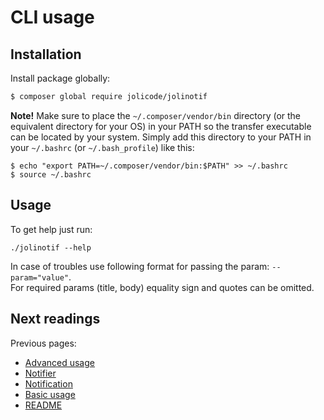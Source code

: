 # CLI usage

## Installation

Install package globally:

```bash
$ composer global require jolicode/jolinotif
```
**Note!** Make sure to place the `~/.composer/vendor/bin` directory (or the equivalent directory for your OS) in your PATH so the transfer executable can be located by your system. Simply add this directory to your PATH in your `~/.bashrc` (or `~/.bash_profile`) like this:

```
$ echo "export PATH=~/.composer/vendor/bin:$PATH" >> ~/.bashrc
$ source ~/.bashrc
```

## Usage

To get help just run:
```
./jolinotif --help
```

In case of troubles use following format for passing the param: `--param="value"`.  
For required params (title, body) equality sign and quotes can be omitted. 

## Next readings

Previous pages:

* [Advanced usage](04-advanced-usage.md)
* [Notifier](03-notifier.md)
* [Notification](02-notification.md)
* [Basic usage](01-basic-usage.md)
* [README](../README.md)
